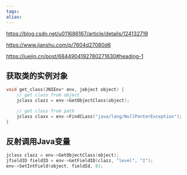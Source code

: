 ```yaml
---
tags: 
alias:
---
```

https://blog.csdn.net/u011686167/article/details/124132719

https://www.jianshu.com/p/7604d27080d6

https://juejin.cn/post/6844904192780271630#heading-1
## 获取类的实例对象
```cpp
void get_class(JNIEnv* env, jobject object) {
	// get class from object
	jclass clazz = env->GetObjectClass(object);

	// get class from path
	jclass claxx = env->FindCLass("java/lang/NullPonterException");
}
```

## 反射调用Java变量
```cpp
jclass clazz = env->GetObjectClass(object);
jfieldID fieldID = env->GetFieldID(clazz, "level", "I");
env->SetIntField(object, fieldId, 8);
```



